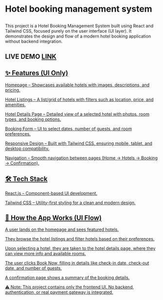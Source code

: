 <h1> Hotel booking management system</h1>

## <p>
  This project is a Hotel Booking Management System built using React and Tailwind CSS, focused purely on the user interface (UI layer). It demonstrates the design and flow of a modern hotel booking application without backend integration.</p>
  ## LIVE DEMO <a href="https://quickstay-ruby-seven.vercel.app/" alt="hotel booking"/>LINK

## ✨ Features (UI Only)

Homepage – Showcases available hotels with images, descriptions, and pricing.

Hotel Listings – A list/grid of hotels with filters such as location, price, and amenities.

Hotel Details Page – Detailed view of a selected hotel with photos, room types, and booking options.

Booking Form – UI to select dates, number of guests, and room preferences.

Responsive Design – Built with Tailwind CSS, ensuring mobile, tablet, and desktop compatibility.

Navigation – Smooth navigation between pages (Home → Hotels → Booking → Confirmation).

## 🛠️ Tech Stack

React.js – Component-based UI development.

Tailwind CSS – Utility-first styling for a clean and modern design.

## 🚀 How the App Works (UI Flow)

A user lands on the homepage and sees featured hotels.

They browse the hotel listings and filter hotels based on their preferences.

Upon selecting a hotel, they are taken to the hotel details page, where they can view more info and available rooms.

The user clicks Book Now, filling in details like check-in date, check-out date, and number of guests.

A confirmation page shows a summary of the booking details.

⚠️ Note: This project contains only the frontend UI. No backend, authentication, or real payment gateway is integrated.
</p>
